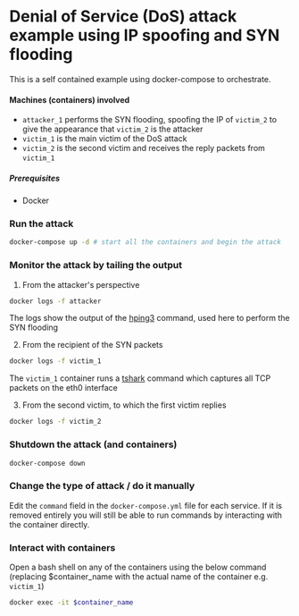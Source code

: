 # Denial of Service (DoS) attack example using IP spoofing and SYN flooding

This is a self contained example using docker-compose to orchestrate.

#### Machines (containers) involved

- `attacker_1` performs the SYN flooding, spoofing the IP of `victim_2` to give the appearance that `victim_2` is the attacker
- `victim_1` is the main victim of the DoS attack
- `victim_2` is the second victim and receives the reply packets from `victim_1`

##### Prerequisites

- Docker

### Run the attack

```bash
docker-compose up -d # start all the containers and begin the attack
```

### Monitor the attack by tailing the output

1. From the attacker's perspective

```bash
docker logs -f attacker
```

The logs show the output of the [hping3](https://tools.kali.org/information-gathering/hping3) command, used here to perform the SYN flooding

2. From the recipient of the SYN packets

```bash
docker logs -f victim_1
```

The `victim_1` container runs a [tshark](https://www.wireshark.org/docs/wsug_html_chunked/AppToolstshark.html) command which captures all TCP packets on the eth0 interface

3. From the second victim, to which the first victim replies

```bash
docker logs -f victim_2
```

### Shutdown the attack (and containers)

```bash
docker-compose down
```

### Change the type of attack / do it manually

Edit the `command` field in the `docker-compose.yml` file for each service. If it is removed entirely you will still be able to run commands 
by interacting with the container directly.

### Interact with containers

Open a bash shell on any of the containers using the below command (replacing $container_name with the actual name of the container e.g. `victim_1`)

```bash
docker exec -it $container_name
```

